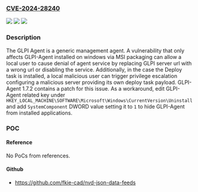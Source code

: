 ### [CVE-2024-28240](https://cve.mitre.org/cgi-bin/cvename.cgi?name=CVE-2024-28240)
![](https://img.shields.io/static/v1?label=Product&message=glpi-agent&color=blue)
![](https://img.shields.io/static/v1?label=Version&message=%3D%20%3C%201.7.2%20&color=brighgreen)
![](https://img.shields.io/static/v1?label=Vulnerability&message=CWE-20%3A%20Improper%20Input%20Validation&color=brighgreen)

### Description

The GLPI Agent is a generic management agent. A vulnerability that only affects GLPI-Agent installed on windows via MSI packaging can allow a local user to cause denial of agent service by replacing GLPI server url with a wrong url or disabling the service. Additionally, in the case the Deploy task is installed, a local malicious user can trigger privilege escalation configuring a malicious server providing its own deploy task payload. GLPI-Agent 1.7.2 contains a patch for this issue. As a workaround, edit GLPI-Agent related key under `HKEY_LOCAL_MACHINE\SOFTWARE\Microsoft\Windows\CurrentVersion\Uninstall` and add `SystemComponent` DWORD value setting it to `1` to hide GLPI-Agent from installed applications.

### POC

#### Reference
No PoCs from references.

#### Github
- https://github.com/fkie-cad/nvd-json-data-feeds

